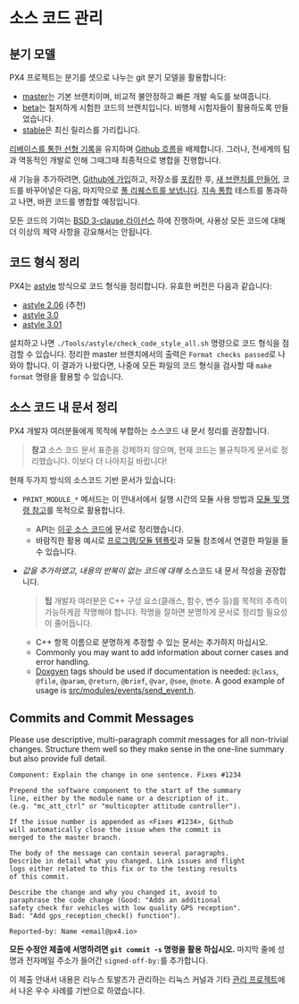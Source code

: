 # 소스 코드 관리

## 분기 모델

PX4 프로젝트는 분기를 셋으로 나누는 git 분기 모델을 활용합니다:

- [master](https://github.com/px4/firmware/tree/master)는 기본 브랜치이며, 비교적 불안정하고 빠른 개발 속도를 보여줍니다.
- [beta](https://github.com/px4/firmware/tree/beta)는 철저하게 시험한 코드의 브랜치입니다. 비행체 시험자들이 활용하도록 만들었습니다.
- [stable](https://github.com/px4/firmware/tree/stable)은 최신 릴리스를 가리킵니다.

[리베이스를 통한 선형 기록](https://www.atlassian.com/git/tutorials/rewriting-history)을 유지하며 [Github 흐름](https://guides.github.com/introduction/flow/)을 배제합니다. 그러나, 전세계의 팀과 역동적인 개발로 인해 그때그때 최종적으로 병합을 진행합니다.

새 기능을 추가하려면, [Github에 가입](https://help.github.com/articles/signing-up-for-a-new-github-account/)하고, 저장소를 [포킹](https://help.github.com/articles/fork-a-repo/)한 후, [새 브랜치를 만들어](https://help.github.com/articles/creating-and-deleting-branches-within-your-repository/), 코드를 바꾸어넣은 다음, 마지막으로 [풀 리퀘스트를 보냅니다](https://help.github.com/articles/using-pull-requests/). [지속 통합](https://en.wikipedia.org/wiki/Continuous_integration) 테스트를 통과하고 나면, 바뀐 코드를 병합할 예정입니다.

모든 코드의 기여는 [BSD 3-clause 라이선스](https://opensource.org/licenses/BSD-3-Clause) 하에 진행하며, 사용상 모든 코드에 대해 더 이상의 제약 사항을 강요해서는 안됩니다.

## 코드 형식 정리

PX4는 [astyle](http://astyle.sourceforge.net/) 방식으로 코드 형식을 정리합니다. 유효한 버전은 다음과 같습니다:

- [astyle 2.06](https://sourceforge.net/projects/astyle/files/astyle/astyle%202.06/) (추천)
- [astyle 3.0](https://sourceforge.net/projects/astyle/files/astyle/astyle%203.0/)
- [astyle 3.01](https://sourceforge.net/projects/astyle/files/)

설치하고 나면 `./Tools/astyle/check_code_style_all.sh` 명령으로 코드 형식을 점검할 수 있습니다. 정리한 master 브랜치에서의 출력은 `Format checks passed`로 나와야 합니다. 이 결과가 나왔다면, 나중에 모든 파일의 코드 형식을 검사할 때 `make format` 명령을 활용할 수 있습니다.

## 소스 코드 내 문서 정리

PX4 개발자 여러분들에게 목적에 부합하는 소스코드 내 문서 정리를 권장합니다.

> **참고** 소스 코드 문서 표준을 강제하지 않으며, 현재 코드는 불규칙하게 문서로 정리했습니다. 이보다 더 나아지길 바랍니다!

현재 두가지 방식의 소스코드 기반 문서가 있습니다:

- `PRINT_MODULE_*` 메서드는 이 안내서에서 실행 시간의 모듈 사용 방법과 [모듈 및 명령 참고](../middleware/modules_main.md)를 목적으로 활용합니다. 
  - API는 [이곳 소스 코드에](https://github.com/PX4/Firmware/blob/v1.8.0/src/platforms/px4_module.h#L381) 문서로 정리했습니다. 
  - 바람직한 활용 예시로 [프로그램/모듈 템플릿](../apps/module_template.md)과 모듈 참조에서 연결한 파일을 들 수 있습니다.

- *값을 추가하였고, 내용의 반복이 없는 코드에 대해* 소스코드 내 문서 작성을 권장합니다.
  
  > **팁** 개발자 여러분은 C++ 구성 요소(클래스, 함수, 변수 등)를 목적의 추측이 가능하게끔 작명해야 합니다. 작명을 잘하면 분명하게 문서로 정리할 필요성이 줄어듭니다.
  
  - C++ 항목 이름으로 분명하게 추정할 수 있는 문서는 추가하지 마십시오.
  - Commonly you may want to add information about corner cases and error handling.
  - [Doxgyen](http://www.doxygen.nl/) tags should be used if documentation is needed: `@class`, `@file`, `@param`, `@return`, `@brief`, `@var`, `@see`, `@note`. A good example of usage is [src/modules/events/send_event.h](https://github.com/PX4/Firmware/blob/master/src/modules/events/send_event.h).

## Commits and Commit Messages

Please use descriptive, multi-paragraph commit messages for all non-trivial changes. Structure them well so they make sense in the one-line summary but also provide full detail.

    Component: Explain the change in one sentence. Fixes #1234
    
    Prepend the software component to the start of the summary
    line, either by the module name or a description of it.
    (e.g. "mc_att_ctrl" or "multicopter attitude controller").
    
    If the issue number is appended as <Fixes #1234>, Github
    will automatically close the issue when the commit is
    merged to the master branch.
    
    The body of the message can contain several paragraphs.
    Describe in detail what you changed. Link issues and flight
    logs either related to this fix or to the testing results
    of this commit.
    
    Describe the change and why you changed it, avoid to
    paraphrase the code change (Good: "Adds an additional
    safety check for vehicles with low quality GPS reception".
    Bad: "Add gps_reception_check() function").
    
    Reported-by: Name <email@px4.io>
    

**모든 수정안 제출에 서명하려면 **`git commit -s` 명령을 활용** 하십시오.** 마지막 줄에 성명과 전자메일 주소가 들어간 `signed-off-by:`를 추가합니다.

이 제출 안내서 내용은 리누스 토발즈가 관리하는 리눅스 커널과 기타 [관리 프로젝트](https://github.com/torvalds/subsurface/blob/a48494d2fbed58c751e9b7e8fbff88582f9b2d02/README#L88-L115)에서 나온 우수 사례를 기반으로 하였습니다.